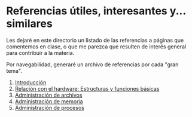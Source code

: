 # Referencias útiles, interesantes y... similares

Les dejaré en este directorio un listado de las referencias a páginas que comentemos
en clase, o que me parezca que resulten de interés general para contribuir a la
materia.

Por navegabilidad, generaré un archivo de referencias por cada "gran tema".

1. [Introducción](./1.introduccion.md)
2. [Relación con el hardware: Estructuras y funciones básicas](./2.relacion_con_el_hardware.md)
3. [Administración de archivos](./3.administracion_de_archivos.md)
4. [Administración de memoria](./4.administracion_de_memoria.md)
5. [Administración de procesos](./5.administracion_de_procesos.md)
<!-- 6. [Planificación de procesos](./6.planificacion_de_procesos.md) -->
